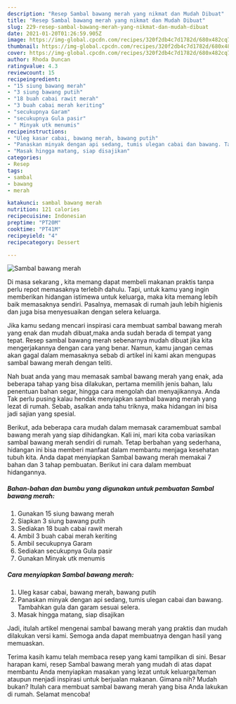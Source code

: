 ```yaml
---
description: "Resep Sambal bawang merah yang nikmat dan Mudah Dibuat"
title: "Resep Sambal bawang merah yang nikmat dan Mudah Dibuat"
slug: 229-resep-sambal-bawang-merah-yang-nikmat-dan-mudah-dibuat
date: 2021-01-20T01:26:59.905Z
image: https://img-global.cpcdn.com/recipes/320f2db4c7d1782d/680x482cq70/sambal-bawang-merah-foto-resep-utama.jpg
thumbnail: https://img-global.cpcdn.com/recipes/320f2db4c7d1782d/680x482cq70/sambal-bawang-merah-foto-resep-utama.jpg
cover: https://img-global.cpcdn.com/recipes/320f2db4c7d1782d/680x482cq70/sambal-bawang-merah-foto-resep-utama.jpg
author: Rhoda Duncan
ratingvalue: 4.3
reviewcount: 15
recipeingredient:
- "15 siung bawang merah"
- "3 siung bawang putih"
- "18 buah cabai rawit merah"
- "3 buah cabai merah keriting"
- "secukupnya Garam"
- "secukupnya Gula pasir"
- " Minyak utk menumis"
recipeinstructions:
- "Uleg kasar cabai, bawang merah, bawang putih"
- "Panaskan minyak dengan api sedang, tumis ulegan cabai dan bawang. Tambahkan gula dan garam sesuai selera."
- "Masak hingga matang, siap disajikan"
categories:
- Resep
tags:
- sambal
- bawang
- merah

katakunci: sambal bawang merah 
nutrition: 121 calories
recipecuisine: Indonesian
preptime: "PT20M"
cooktime: "PT41M"
recipeyield: "4"
recipecategory: Dessert

---
```



![Sambal bawang merah](https://img-global.cpcdn.com/recipes/320f2db4c7d1782d/680x482cq70/sambal-bawang-merah-foto-resep-utama.jpg)

Di masa  sekarang , kita memang dapat membeli makanan praktis tanpa perlu repot memasaknya terlebih dahulu. Tapi, untuk kamu yang ingin memberikan hidangan istimewa untuk keluarga, maka kita memang lebih baik memasaknya sendiri. Pasalnya, memasak di rumah jauh lebih higienis dan juga bisa menyesuaikan dengan selera keluarga.

Jika kamu sedang mencari inspirasi cara membuat sambal bawang merah yang enak dan mudah dibuat,maka anda sudah berada di tempat yang tepat. Resep sambal bawang merah  sebenarnya mudah dibuat jika kita mengerjakannya dengan cara yang benar. Namun, kamu jangan cemas akan gagal dalam memasaknya 
sebab di artikel ini kami akan mengupas sambal bawang merah dengan teliti.  



Nah buat anda yang mau memasak sambal bawang merah yang enak, ada beberapa tahap yang bisa dilakukan, pertama memilih jenis bahan, lalu penentuan bahan segar, hingga cara mengolah dan menyajikannya. Anda Tak perlu pusing kalau hendak menyiapkan sambal bawang merah yang lezat di rumah. Sebab, asalkan anda  tahu triknya, maka hidangan ini bisa jadi sajian yang spesial.

Berikut, ada beberapa cara mudah dalam memasak caramembuat sambal bawang merah yang siap dihidangkan. Kali ini, mari kita coba variasikan sambal bawang merah sendiri di rumah. Tetap berbahan yang sederhana, hidangan ini bisa memberi manfaat dalam membantu menjaga kesehatan tubuh kita. Anda dapat menyiapkan Sambal bawang merah memakai 7 bahan dan 3 tahap pembuatan. Berikut ini cara dalam membuat hidangannya.

<!--inarticleads1-->

##### Bahan-bahan dan bumbu yang digunakan untuk pembuatan Sambal bawang merah:

1. Gunakan 15 siung bawang merah
1. Siapkan 3 siung bawang putih
1. Sediakan 18 buah cabai rawit merah
1. Ambil 3 buah cabai merah keriting
1. Ambil secukupnya Garam
1. Sediakan secukupnya Gula pasir
1. Gunakan  Minyak utk menumis




<!--inarticleads2-->

##### Cara menyiapkan Sambal bawang merah:

1. Uleg kasar cabai, bawang merah, bawang putih
1. Panaskan minyak dengan api sedang, tumis ulegan cabai dan bawang. Tambahkan gula dan garam sesuai selera.
1. Masak hingga matang, siap disajikan




Jadi, itulah artikel mengenai  sambal bawang merah  yang praktis dan mudah dilakukan versi kami. Semoga anda dapat membuatnya dengan hasil yang memuaskan. 

Terima kasih kamu telah membaca resep yang kami tampilkan di sini. Besar harapan kami, resep  Sambal bawang merah yang mudah di atas dapat membantu Anda menyiapkan masakan yang lezat untuk keluarga/teman ataupun menjadi inspirasi untuk berjualan makanan. Gimana nih? Mudah bukan? Itulah cara membuat sambal bawang merah yang bisa Anda lakukan di rumah. Selamat mencoba!

